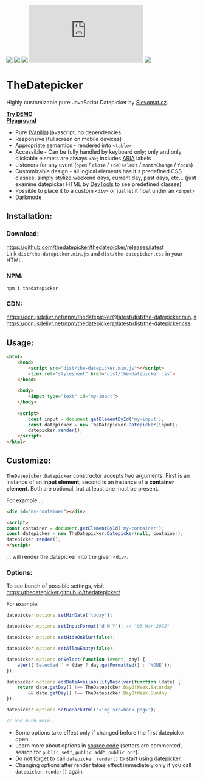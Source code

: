 [![](http://vanilla-js.com/assets/button.png)](http://vanilla-js.com/)
[![](https://data.jsdelivr.com/v1/package/npm/thedatepicker/badge)](https://www.jsdelivr.com/package/npm/thedatepicker)
[![](https://img.shields.io/github/stars/thedatepicker/thedatepicker.svg)](https://github.com/thedatepicker/thedatepicker/stargazers)
[![](https://badge-size.herokuapp.com/thedatepicker/thedatepicker/master/dist/the-datepicker.min.js)](https://cdn.jsdelivr.net/npm/thedatepicker@latest/dist/the-datepicker.min.js)
[![](https://img.shields.io/github/license/thedatepicker/thedatepicker.svg)](https://github.com/thedatepicker/thedatepicker/blob/master/LICENSE)

TheDatepicker 
=============

Highly customizable pure JavaScript Datepicker by [Slevomat.cz](https://www.slevomat.cz).

**[Try DEMO](https://thedatepicker.github.io/thedatepicker/)**  
**[Plyaground](https://jsfiddle.net/hejdav/742cswpz/6/)**

- Pure ([Vanilla](http://vanilla-js.com/)) javascript, no dependencies
- Responsive (fullscreen on mobile devices)
- Appropriate semantics - rendered into `<table>`
- Accessible - Can be fully handled by keyboard only; only and only clickable elemets are always `<a>`; includes [ARIA](https://developer.mozilla.org/en-US/docs/Web/Accessibility/ARIA) labels
- Listeners for any event (`open` / `close` / `(de)select` / `monthChange` / `focus`)
- Customizable design - all logical elements has it's predefined CSS classes; simply stylize weekend days, current day, past days, etc... (just examine datepicker HTML by [DevTools](https://developer.chrome.com/docs/devtools/open/#elements) to see predefined classes)
- Possible to place it to a custom `<div>` or just let it float under an `<input>`
- Darkmode

Installation:
-------------

### Download:

https://github.com/thedatepicker/thedatepicker/releases/latest  
Link `dist/the-datepicker.min.js` and `dist/the-datepicker.css` in your HTML.


### NPM:

`npm i thedatepicker`

### CDN:

https://cdn.jsdelivr.net/npm/thedatepicker@latest/dist/the-datepicker.min.js  
https://cdn.jsdelivr.net/npm/thedatepicker@latest/dist/the-datepicker.css


Usage:
------

```html
<html>
    <head>
        <script src="dist/the-datepicker.min.js"></script>
        <link rel="stylesheet" href="dist/the-datepicker.css">
    </head>
    
    <body>
        <input type="text" id="my-input">
    </body>
    
    <script>
        const input = document.getElementById('my-input');
        const datepicker = new TheDatepicker.Datepicker(input);
        datepicker.render();
    </script>
</html>
```


Customize:
----------

`TheDatepicker.Datepicker` constructor accepts two arguments. First is an instance of an **input element**,
second is an instance of a **container element**. Both are optional, but at least one must be present.

For example ...

```html
<div id="my-container"></div>

<script>
const container = document.getElementById('my-container');
const datepicker = new TheDatepicker.Datepicker(null, container);
datepicker.render();
</script>
```

... will render the datepicker into the given `<div>`.

### Options:

To see bunch of possible settings, visit https://thedatepicker.github.io/thedatepicker/

For example:

```javascript
datepicker.options.setMinDate('today');

datepicker.options.setInputFormat('d M Y'); // "03 Mar 2022"

datepicker.options.setHideOnBlur(false);

datepicker.options.setAllowEmpty(false);

datepicker.options.onSelect(function (event, day) {
    alert('Selected ' + (day ? day.getFormatted() : 'NONE'));
});

datepicker.options.addDateAvailabilityResolver(function (date) {
    return date.getDay() !== TheDatepicker.DayOfWeek.Saturday
        && date.getDay() !== TheDatepicker.DayOfWeek.Sunday
});

datepicker.options.setGoBackHtml('<img src=back.png>');

// and much more...
```

- Some options take effect only if changed before the first datepicker open.
- Learn more about options in [source code](https://github.com/thedatepicker/thedatepicker/blob/master/src/Options.ts) (setters are commented, search for `public set*`, `public add*`, `public on*`).
- Do not forget to call `datepicker.render()` to start using datepicker.
- Changing options after render takes effect immediately only if you call `datepicker.render()` again.
